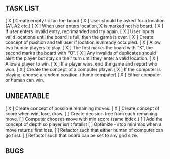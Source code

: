## TASK LIST

[ X ] Create empty tic tac toe board
[ X ] User should be asked for a location (A1, A2 etc.)
[ X ] When user enters location, X is marked not he board.
[ X ] If user enters invalid entry, reprimanded and try again.
[ X ] User inputs valid locations until the board is full, then the game is over.
[ X ] Create concept of position and tell user if location is already occupied.
[ X ] Allow two human players to play.
[ X ] The first marks the board with “X”, the second marks the board with “O”.
[ X ] Any invalids of duplicates should alert the player but stay on their turn until they enter a valid location.
[ X ] Allow a player to win.
[ X ] If a player wins, end the game and report who won.
[ X ] Create the concept of a computer player.
[ X ] If the computer is playing, choose a random position. (dumb computer)
[ X ] Either computer or human can win.

## UNBEATABLE

[ X ] Create concept of possible remaining moves.
[ X ] Create concept of score when win, lose, draw.
[   ] Create decision tree from each remaining move.
[   ] Computer chooses move with min score (same index.)
[   ] Add the concept of depth so player isn't fatalist
[   ] Optimize - stop minimax when a move returns first loss.
[   ] Refactor such that either human of computer can go first.
[   ] Refactor such that board can be set to any grid size.

## BUGS
